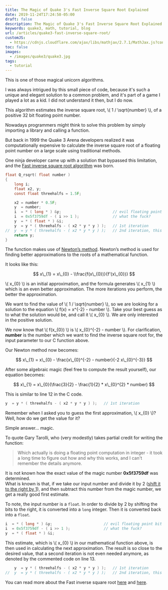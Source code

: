 ```yaml
---
title: The Magic of Quake 3's Fast Inverse Square Root Explained
date: 2019-11-24T17:24:58-05:00
draft: false
description: The Magic of Quake 3's Fast Inverse Square Root Explained
keywords: quake3, math, tutorial, blog
url: /articles/quake3-fast-inverse-square-root/
customJS:
  - https://cdnjs.cloudflare.com/ajax/libs/mathjax/2.7.1/MathJax.js?config=TeX-AMS-MML_HTMLorMML
toc: false
images:
  - /images/quake3/quake3.jpg
tags:
  - tutorial
---
```


This is one of those magical unicorn algorithms.

I was always intrigued by this small piece of code, because it's such a unique and elegant solution to a common problem, and it's part of a game I played a lot as a kid. I did not understand it then, but I do now.

This algorithm estimates the inverse square root, \\( 1 / \sqrt{number} \\), of a positive 32 bit floating point number.

Nowadays programmers might think to solve this problem by simply importing a library and calling a function.

But back in 1999 the Quake 3 Arena developers realized it was computationally expensive to calculate the inverse square root of a floating point number on a large scale using traditional methods.

One ninja developer came up with a solution that bypassed this limitation, and the [Fast inverse square root algorithm](https://en.wikipedia.org/wiki/Fast_inverse_square_root) was born.

```c
float Q_rsqrt( float number )
{
    long i;
    float x2, y;
    const float threehalfs = 1.5F;

    x2 = number * 0.5F;
    y  = number;
    i  = * ( long * ) &y;                       // evil floating point bit level hacking
    i  = 0x5f3759df - ( i >> 1 );               // what the fuck? 
    y  = * ( float * ) &i;
    y  = y * ( threehalfs - ( x2 * y * y ) );   // 1st iteration
//  y  = y * ( threehalfs - ( x2 * y * y ) );   // 2nd iteration, this can be removed
    return y;
}
```

The function makes use of [Newton’s method](https://en.wikipedia.org/wiki/Newton%27s_method). Newton’s method is used for finding better approximations to the roots of a mathematical function.

It looks like this:

$$ x\_{1} = x\_{0} - \\frac{f(x\_{0})}{f'(x\_{0})} $$

\\( x\_{0} \\) is an initial approximation, and the formula generates \\( x\_{1} \\) which is an even better approximation. The more iterations you perform, the better the approximation.

We want to find the value of \\( 1 / \sqrt{number} \\), so we are looking for a solution to the equation \\( f(x) = x^{-2} - number \\). Take your best guess as to what the solution would be, and call it \\( x\_{0} \\). We are only interested in the positive solution.

We now know that \\( f(x\_{0}) \\) is \\( x\_{0}^{-2} - number \\). For clarification, **number** is the number which we want to find the inverse square root for, the input parameter to our C function above.

Our Newton method now becomes:

$$ x\_{1} = x\_{0} - \frac{x\_{0}^{-2} - number}{-2 x\_{0}^{-3}} $$

After some algebraic magic (feel free to compute the result yourself), our equation becomes:

$$ x\_{1} = x\_{0}(\frac{3}{2} - \frac{1}{2} * x\_{0}^{2} * number) $$

This is similar to line 12 in the C code.

```c
y  = y * ( threehalfs - ( x2 * y * y ) );   // 1st iteration
```

Remember when I asked you to guess the first approximation, \\( x_{0} \\)? Well, how do we get the value for it?

Simple answer… magic.

To quote Gary Tarolli, who (very modestly) takes partial credit for writing the function:

> Which actually is doing a floating point computation in integer - it took a long time to figure out how and why this works, and I can't remember the details anymore.

It is not known how the exact value of the magic number **0x5f3759df** was determined.  
What is known is that, if we take our input number and divide it by 2 ([shift it to the right by 1](https://en.wikipedia.org/wiki/Bitwise_operations_in_C#Right_shift_%3E%3E)), and then subtract this number from the magic number, we get a really good first estimate.

To note, the input number is a `float`. In order to divide by 2 by shifting the bits to the right, it is converted into a `long` integer. Then it is converted back into a `float`.

```c
i  = * ( long * ) &y;                       // evil floating point bit level hacking
i  = 0x5f3759df - ( i >> 1 );               // what the fuck? 
y  = * ( float * ) &i;
```

This estimate, which is \\( x_{0} \\) in our mathematical function above, is then used in calculating the next approximation. The result is so close to the desired value, that a second iteration is not even needed anymore, as denoted by the commented code on line 13.

```c
    y  = y * ( threehalfs - ( x2 * y * y ) );   // 1st iteration
//  y  = y * ( threehalfs - ( x2 * y * y ) );   // 2nd iteration, this can be removed
```

You can read more about the Fast inverse square root [here](https://www.beyond3d.com/content/articles/8) and [here](https://www.beyond3d.com/content/articles/15).
